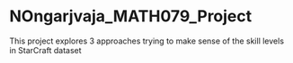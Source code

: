 # NOngarjvaja_MATH079_Project
 This project explores 3 approaches trying to make sense of the skill levels in StarCraft dataset
